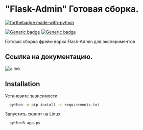# "Flask-Admin" Готовая сборка.

[![forthebadge made-with-python](http://ForTheBadge.com/images/badges/made-with-python.svg)](https://www.python.org/)

<div align="left">

[![Generic badge](https://img.shields.io/badge/Python-3.10-<COLOR>.svg)](https://shields.io/)
[![Generic badge](https://img.shields.io/badge/Flask-Admin-<COLOR>.svg)](https://shields.io/)

</div>
    
Готовая сборка фрейм ворка Flask-Admin для экспериментов

## Ссылка на документацию.
![a link](https://flask-admin.readthedocs.io/en/latest/)

## Installation

Установите зависимости.
```bash
  python -m pip install -r requirements.txt
```    
Запустить скрипт на Linux.
```bash
  python3 app.py
```  
